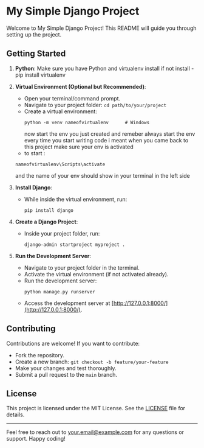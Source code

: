 # My Simple Django Project

Welcome to My Simple Django Project! This README will guide you through setting up the project.

## Getting Started

1. **Python**: Make sure you have Python and virtualenv install if not install
                - pip install virtualenv


2. **Virtual Environment (Optional but Recommended)**:
   - Open your terminal/command prompt.
   - Navigate to your project folder: `cd path/to/your/project`
   - Create a virtual environment: 
     ```
     python -m venv nameofvirtualenv      # Windows
     ```
     now start the env you just created and remeber always start the env every time you start writing code i meant when you came back to this project make sure your env is activated
    - to start :
     ```
    nameofvirtualenv\Scripts\activate
     ```
    and the name of your env should show in your terminal in the left side 
3. **Install Django**:
   - While inside the virtual environment, run: 
     ```
     pip install django
     ```

4. **Create a Django Project**:
   - Inside your project folder, run: 
     ```
     django-admin startproject myproject .
     ```

5. **Run the Development Server**:
   - Navigate to your project folder in the terminal.
   - Activate the virtual environment (if not activated already).
   - Run the development server: 
     ```
     python manage.py runserver
     ```
   - Access the development server at [http://127.0.0.1:8000/](http://127.0.0.1:8000/).

## Contributing

Contributions are welcome! If you want to contribute:
- Fork the repository.
- Create a new branch: `git checkout -b feature/your-feature`
- Make your changes and test thoroughly.
- Submit a pull request to the `main` branch.

## License

This project is licensed under the MIT License. See the [LICENSE](LICENSE) file for details.

---

Feel free to reach out to your.email@example.com for any questions or support. Happy coding!
